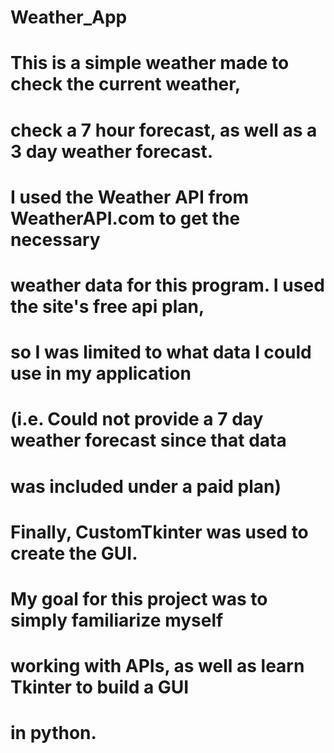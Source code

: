 # Weather_App
# This is a simple weather made to check the current weather,
# check a 7 hour forecast, as well as a 3 day weather forecast.

# I used the Weather API from WeatherAPI.com to get the necessary
# weather data for this program. I used the site's free api plan,
# so I was limited to what data I could use in my application
# (i.e. Could not provide a 7 day weather forecast since that data
# was included under a paid plan)

# Finally, CustomTkinter was used to create the GUI. 

# My goal for this project was to simply familiarize myself 
# working with APIs, as well as learn Tkinter to build a GUI
# in python. 

